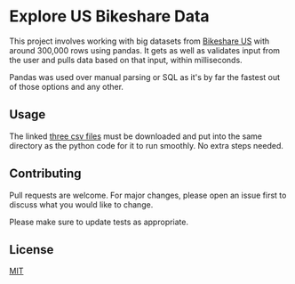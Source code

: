 # Explore US Bikeshare Data

This project involves working with big datasets from [Bikeshare US](https://divvybikes.com/system-data) with around 300,000 rows using pandas. It gets as well as validates input from the user and pulls data based on that input, within milliseconds.

Pandas was used over manual parsing or SQL as it's by far the fastest out of those options and any other.

## Usage

The linked [three csv files](https://drive.google.com/drive/folders/1e77_BC1Fw6R-PwrqW9PksUHKC8a0vbNQ?usp=share_link) must be downloaded and put into the same directory as the python code for it to run smoothly. No extra steps needed.

## Contributing

Pull requests are welcome. For major changes, please open an issue first
to discuss what you would like to change.

Please make sure to update tests as appropriate.

## License

[MIT](https://choosealicense.com/licenses/mit/)
